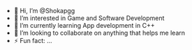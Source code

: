 - 👋 Hi, I’m @Shokapgg
- 👀 I’m interested in Game and Software Development
- 🌱 I’m currently learning App development in C++
- 💞️ I’m looking to collaborate on anything that helps me learn
- ⚡ Fun fact: ...
